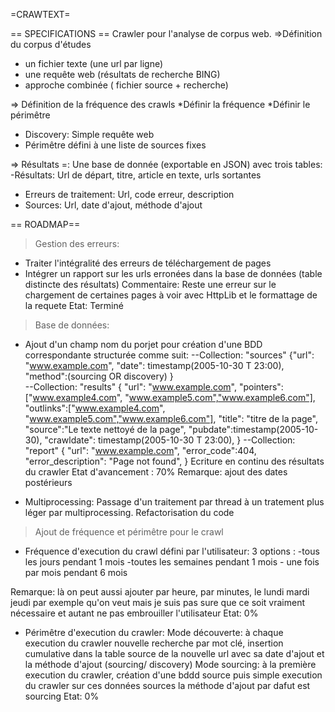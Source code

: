 =CRAWTEXT=

== SPECIFICATIONS ==
Crawler pour l'analyse de corpus web.
=>Définition du corpus d'études
- un fichier texte (une url par ligne)
- une requête web (résultats de recherche BING)
- approche combinée ( fichier source + recherche)

=> Définition de la fréquence des crawls
*Définir la fréquence
*Définir le périmêtre
- Discovery: Simple requête web
- Périmêtre défini à une liste de sources fixes


=> Résultats =:
Une base de donnée (exportable en JSON) avec trois tables:
-Résultats: 
	Url de départ, titre, article en texte, urls sortantes
- Erreurs de traitement: 
	Url, code erreur, description
- Sources:
	Url, date d'ajout, méthode d'ajout
 
 == ROADMAP==
> Gestion des erreurs:
 - Traiter l'intégralité des erreurs de téléchargement de pages
- Intégrer un rapport sur les urls erronées dans la base de données (table distincte des résultats)
Commentaire: Reste une erreur sur le chargement de certaines pages à voir avec HttpLib et le formattage de la requete
Etat: Terminé

> Base de données:
- Ajout d'un champ nom du porjet pour création d'une BDD correspondante structurée comme suit:
	--Collection: "sources"
	{"url": "www.example.com", 
	"date": timestamp(2005-10-30 T 23:00), 
	"method":(sourcing OR discovery)
	}  
	--Collection: "results" 
	{
	 "url": "www.example.com", 
	 "pointers":["www.example4.com", "www.example5.com","www.example6.com"],
	 "outlinks":["www.example4.com", "www.example5.com","www.example6.com"], 
	 "title": "titre de la page", 
	 "source":"Le texte nettoyé de la page", 
	 "pubdate":timestamp(2005-10-30),
	 "crawldate": timestamp(2005-10-30 T 23:00),
	}
	--Collection: "report"
	{
	 "url": "www.example.com", 
	 "error_code":404, 
	 "error_description": "Page not found",
	}
Ecriture en continu des résultats du crawler
Etat d'avancement : 70%
Remarque: ajout des dates postérieurs

- Multiprocessing:
Passage d'un traitement par thread à un tratement plus léger par multiprocessing. 
Refactorisation du code

> Ajout de fréquence et périmêtre pour le crawl
- Fréquence d'execution du crawl défini par l'utilisateur:
3 options : -tous les jours pendant 1 mois 
			-toutes les semaines pendant 1 mois
			- une fois par mois pendant 6 mois

Remarque: là on peut aussi ajouter par heure, par minutes, le lundi mardi jeudi par exemple  qu'on veut 
mais je suis pas sure que ce soit vraiment nécessaire et autant ne pas embrouiller l'utilisateur
Etat: 0%

- Périmêtre d'execution du crawler:
Mode découverte: à chaque execution du crawler nouvelle recherche par mot clé, insertion cumulative dans la table source de la nouvelle url avec sa date d'ajout et la méthode d'ajout (sourcing/ discovery)
Mode sourcing: à la première execution du crawler, création d'une bddd source puis simple execution du crawler sur ces données sources la méthode d'ajout par dafut est sourcing
Etat: 0%




 






 
